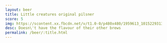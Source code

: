 ```yaml
---
layout: beer
title: Little creatures original pilsner
score: 5
img: https://scontent.xx.fbcdn.net/v/t1.0-0/p480x480/1959613_10152293132738745_13261275_n.jpg?oh=a8f0e9564eac75b850d4472697887a31&oe=58D3C6A0
desc: Doesn\'t have the flavour of their other brews
permalink: /beer/:title.html
---
```

